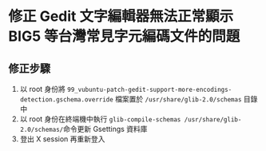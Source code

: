 # 修正 Gedit 文字編輯器無法正常顯示 BIG5 等台灣常見字元編碼文件的問題
## 修正步驟
1. 以 root 身份將 `99_vubuntu-patch-gedit-support-more-encodings-detection.gschema.override` 檔案置於 `/usr/share/glib-2.0/schemas` 目錄中
2. 以 root 身份在終端機中執行 `glib-compile-schemas /usr/share/glib-2.0/schemas/`命令更新 Gsettings 資料庫
3. 登出 X session 再重新登入